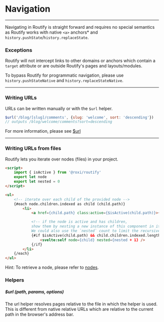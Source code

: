 <script>
export let context
</script>

<!-- routify:meta order=0 -->

# Navigation

---

Navigating in Routify is straight forward and requires no special semantics as Routify works with native `<a>` anchors* and `history.pushState`/`history.replaceState`.

### Exceptions
Routify will not intercept links to other domains or anchors which contain a `target` attribute or are outside Routify's pages and layouts/modules.

To bypass Routify for programmatic navigation, please use `history.pushStateNative` and  `history.replaceStateNative`.

---

### Writing URLs
URLs can be written manually or with the `$url` helper.

```javascript
$url('/blog/[slug]/comments', {slug: 'welcome', sort: 'descending'})
// outputs /blog/welcome/comments?sort=descending
```
For more information, please see [$url](/docs/api/helpers/url)

---

### Writing URLs from files
Routify lets you iterate over nodes (files) in your project.
```html
<script>
    import { isActive } from '@roxi/routify'
    export let node
    export let nested = 0
</script>

<ul>
    <!-- iterate over each child of the provided node -->
    {#each node.children.indexed as child (child.path)}
        <li>
            <a href={child.path} class:active={$isActive(child.path)}>{child.name}</a>

            <!-- if the node is active and has children, 
            show them by nesting a new instance of this component in itself.
            We could also use the `nested` count to limit the recursive depth. -->
            {#if $isActive(child.path) && child.children.indexed.length}
                <svelte:self node={child} nested={nested + 1} />                
            {/if}
        </li>
    {/each}
</ul>
```
Hint: To retrieve a node, please refer to [nodes](/docs/guide/nodes).

### Helpers

##### $url (path, params, options)

The url helper resolves pages relative to the file in which the helper is used. This is different from native relative URLs which are relative to the current path in the browser's address bar.

